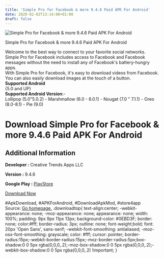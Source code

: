 ```yaml
---
title: 'Simple Pro for Facebook & more 9.4.6 Paid APK For Android'
date: 2020-02-02T13:14:00+01:00
draft: false
---
```


![Simple Pro for Facebook & more 9.4.6 Paid APK For Android](https://i0.wp.com/apkhome.net/wp-content/uploads/2020/02/Simple-Pro-for-Facebook-more-9.4.6-Paid.png "Simple Pro for Facebook & more 9.4.6 Paid APK For Android")

  

Simple Pro for Facebook & more 9.4.6 Paid APK For Android

Welcome to the best way to connect to your favorite social networks.  
Simple Pro for Facebook includes access to Facebook and Facebook messages without the need to install any of Facebook's battery-hungry apps.  
With Simple Pro for Facebook, it's easy to download videos from Facebook. You can also easily download images at the touch of a button.  
**Supported Android**  
{5.0 and UP}  
**Supported Android Version**:-  
Lollipop (5.0"5.0.2) - Marshmallow (6.0 - 6.0.1) - Nougat (7.0 " 7.1.1) - Oreo (8.0-8.1) - Pie (9.0)

Download Simple Pro for Facebook & more 9.4.6 Paid APK For Android
==================================================================

Additional Information
----------------------

**Developer :** Creative Trends Apps LLC

**Version :** 9.4.6

**Google Play :** [PlayStore](https://play.google.com/store/apps/details?id=com.creativetrends.simple.app.pro)

  

[Download Now](https://store4app.co/post/simple-pro-for-facebook-amp-more-9-4-6-paid-apk-for-android_1580645229)

  
#ApkDownload, #APKForAndroid, #DownloadApkMod, #store4app  
Source: [Go homepage.](https://store4app.co/post/simple-pro-for-facebook-amp-more-9-4-6-paid-apk-for-android_1580645229) .downloadtop{ text-align:center; -webkit-appearance: none; -moz-appearance: none; appearance: none; width: 100%; padding: 9px 9px 11px 13px; background-color: #0EBD3F; border: none; color:#fff; border-radius: 3px; outline: none; font-weight;bold; font: 20px 'Open Sans', sans-serif; -webkit-font-smoothing: antialiased; -moz-osx-font-smoothing: grayscale; color: #fff; cursor: pointer; border-radius:15px;-webkit-border-radius:15px;-moz-border-radius:5px;box-shadow:0 0 5px rgba(0,0,0,.2);-moz-box-shadow:0 0 5px rgba(0,0,0,.2);-webkit-box-shadow:0 0 5px rgba(0,0,0,.2) !important; }